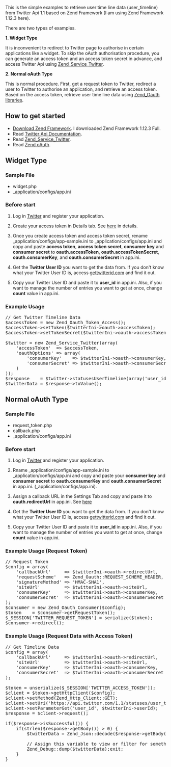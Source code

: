 This is the simple examples to retrieve user time line data (user_timeline) from Twitter Api 1.1 based on Zend Framework (I am using Zend Framework 1.12.3 here).

There are two types of examples.

**1. Widget Type**

It is inconvenient to redirect to Twitter page to authorise in certain applications like a widget. To skip the oAuth authorisation procedure, you can generate an access token and an access token secret in advance,
and access Twitter Api using [Zend_Service_Twitter](http://framework.zend.com/manual/1.12/ja/zend.service.twitter.html).

**2. Normal oAuth Type**

This is normal procedure. First, get a request token to Twitter, redirect a user to Twitter to authorise an application, and retrieve an access token. Based on the access token, retrieve user time line data using
[Zend_Oauth libraries](http://framework.zend.com/manual/1.12/en/zend.oauth.introduction.html).

## How to get started
* [Download Zend Framework](http://framework.zend.com/downloads/latest). I downloaded Zend Framework 1.12.3 Full.
* Read [Twitter Api Documentation](https://dev.twitter.com/docs/api/1.1/get/statuses/user_timeline).
* Read [Zend_Service_Twitter](http://framework.zend.com/manual/1.12/ja/zend.service.twitter.html).
* Read [Zend oAuth](http://framework.zend.com/manual/1.12/en/zend.oauth.introduction.html).

## Widget Type

### Sample File
* widget.php
* _application/configs/app.ini

### Before start
1. Log in [Twitter](https://dev.twitter.com/) and register your application.

2. Create your access token in Details tab. See [here](http://www.convexstyle.com/github/create_accessToken.png "The image of creating access token") in details.

3. Once you create access token and access token secret, rename _application/configs/app-sample.ini to _application/configs/app.ini and copy and paste **access token**, **access token secret**, **consumer key** and **consumer secret** to **oauth.accessToken**, **oauth.accessTokenSecret**, **oauth.consumerKey**, and **oauth.consumerSecret** in app.ini.

4. Get the **Twitter User ID** you want to get the data from. If you don't know what your Twitter User ID is, access [gettwitterid.com](http://gettwitterid.com/ "gettwitterid.com") and find it out.

5. Copy your Twitter User ID and paste it to **user_id** in app.ini. Also, if you want to manage the number of entries you want to get at once, change **count** value in app.ini.

### Example Usage
<pre>
// Get Twitter Timeline Data
$accessToken = new Zend_Oauth_Token_Access();
$accessToken->setToken($twitterIni->oauth->accessToken);
$accessToken->setTokenSecret($twitterIni->oauth->accessTokenSecret);

$twitter = new Zend_Service_Twitter(array(
    'accessToken'  => $accessToken,
    'oauthOptions' => array(
        'consumerKey'    => $twitterIni->oauth->consumerKey,
        'consumerSecret' => $twitterIni->oauth->consumerSecret
    )
));
$response    = $twitter->statusesUserTimeline(array('user_id' => $twitterIni->userId, 'count' => $twitterIni->userId));
$twitterData = $response->toValue();
</pre>

## Normal oAuth Type

### Sample File
* request_token.php
* callback.php
* _application/configs/app.ini

### Before start
1. Log in [Twitter](https://dev.twitter.com/) and register your application.

2. Rname _application/configs/app-sample.ini to _application/configs/app.ini and copy and paste your **consumer key** and **consumer secret** to **oauth.consumerKey** and **oauth.consumerSecret** in app.ini. (_application/configs/app.ini).

3. Assign a callback URL in the Settings Tab and copy and paste it to **oauth.redirectUrl** in app.ini. See [here](http://www.convexstyle.com/github/create_callbackBack.png "The image of creating callback URL")

4. Get the **Twitter User ID** you want to get the data from. If you don't know what your Twitter User ID is, access [gettwitterid.com](http://gettwitterid.com/ "gettwitterid.com") and find it out.

5. Copy your Twitter User ID and paste it to **user_id** in app.ini. Also, if you want to manage the number of entries you want to get at once, change **count** value in app.ini.

### Example Usage (Request Token)
<pre>
// Request Token
$config = array(
    'callbackUrl'     => $twitterIni->oauth->redirectUrl,
    'requestScheme'   => Zend_Oauth::REQUEST_SCHEME_HEADER,
    'signatureMethod' => 'HMAC-SHA1',
    'siteUrl'         => $twitterIni->oauth->siteUrl,
    'consumerKey'     => $twitterIni->oauth->consumerKey,
    'consumerSecret'  => $twitterIni->oauth->consumerSecret
);
$consumer = new Zend_Oauth_Consumer($config);
$token    = $consumer->getRequestToken();
$_SESSION['TWITTER_REQUEST_TOKEN'] = serialize($token);
$consumer->redirect();
</pre>

### Example Usage (Request Data with Access Token)
<pre>
// Get Timeline Data
$config = array(
    'callbackUrl'     => $twitterIni->oauth->redirectUrl,
    'siteUrl'         => $twitterIni->oauth->siteUrl,
    'consumerKey'     => $twitterIni->oauth->consumerKey,
    'consumerSecret'  => $twitterIni->oauth->consumerSecret
);

$token = unserialize($_SESSION['TWITTER_ACCESS_TOKEN']);
$client = $token->getHttpClient($config);
$client->setMethod(Zend_Http_Client::GET);
$client->setUri('https://api.twitter.com/1.1/statuses/user_timeline.json');
$client->setParameterGet('user_id', $twitterIni->userId);
$response = $client->request();

if($response->isSuccessful()) {
    if(strlen($response->getBody()) > 0) {
        $twitterData = Zend_Json::decode($response->getBody());

        // Assign this variable to view or filter for something.
        Zend_Debug::dump($twitterData);exit;
    }
}
</pre>

